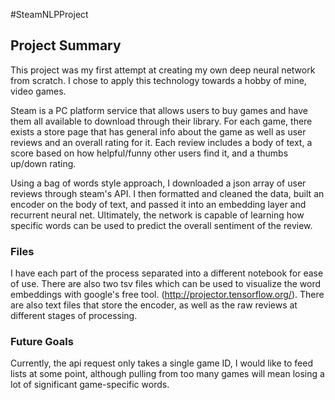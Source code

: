 #SteamNLPProject

## Project Summary

This project was my first attempt at creating my own deep neural network from scratch. I chose to apply this technology towards a hobby of mine, video games.

Steam is a PC platform service that allows users to buy games and have them all available to download through their library. For each game, there exists a store page that has general info about the game as well as user reviews and an overall rating for it. Each review includes a body of text, a score based on how helpful/funny other users find it, and a thumbs up/down rating.

Using a bag of words style approach, I downloaded a json array of user reviews through steam's API. I then formatted and cleaned the data, built an encoder on the body of text, and passed it into an embedding layer and recurrent neural net. Ultimately, the network is capable of learning how specific words can be used to predict the overall sentiment of the review.

### Files

I have each part of the process separated into a different notebook for ease of use. There are also two tsv files which can be used to visualize the word embeddings with google's free tool. (http://projector.tensorflow.org/). There are also text files that store the encoder, as well as the raw reviews at different stages of processing.

### Future Goals

Currently, the api request only takes a single game ID, I would like to feed lists at some point, although pulling from too many games will mean losing a lot of significant game-specific words.
